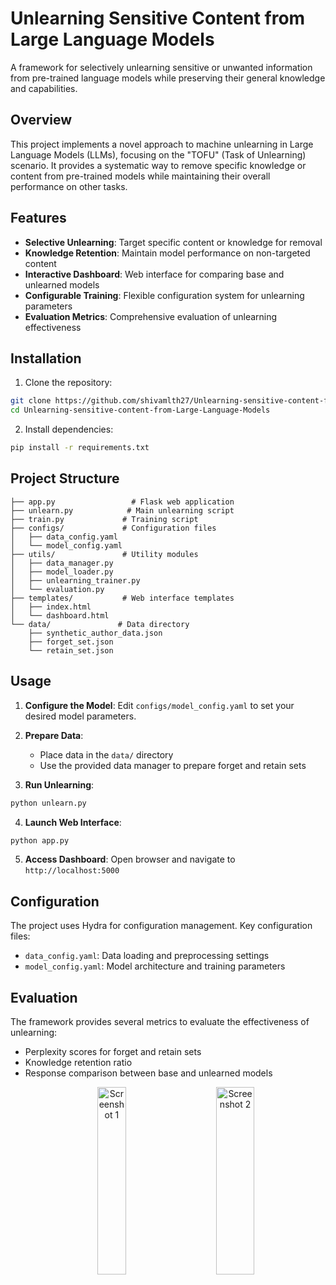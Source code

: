 # Unlearning Sensitive Content from Large Language Models

A framework for selectively unlearning sensitive or unwanted information from pre-trained language models while preserving their general knowledge and capabilities.

## Overview

This project implements a novel approach to machine unlearning in Large Language Models (LLMs), focusing on the "TOFU" (Task of Unlearning) scenario. It provides a systematic way to remove specific knowledge or content from pre-trained models while maintaining their overall performance on other tasks.

## Features

- **Selective Unlearning**: Target specific content or knowledge for removal
- **Knowledge Retention**: Maintain model performance on non-targeted content
- **Interactive Dashboard**: Web interface for comparing base and unlearned models
- **Configurable Training**: Flexible configuration system for unlearning parameters
- **Evaluation Metrics**: Comprehensive evaluation of unlearning effectiveness

## Installation

1. Clone the repository:
```bash
git clone https://github.com/shivamlth27/Unlearning-sensitive-content-from-Large-Language-Models.git
cd Unlearning-sensitive-content-from-Large-Language-Models
```

2. Install dependencies:
```bash
pip install -r requirements.txt
```

## Project Structure

```
├── app.py                 # Flask web application
├── unlearn.py            # Main unlearning script
├── train.py             # Training script
├── configs/             # Configuration files
│   ├── data_config.yaml
│   └── model_config.yaml
├── utils/               # Utility modules
│   ├── data_manager.py
│   ├── model_loader.py
│   ├── unlearning_trainer.py
│   └── evaluation.py
├── templates/           # Web interface templates
│   ├── index.html
│   └── dashboard.html
└── data/               # Data directory
    ├── synthetic_author_data.json
    ├── forget_set.json
    └── retain_set.json
```

## Usage

1. **Configure the Model**:
   Edit `configs/model_config.yaml` to set your desired model parameters.

2. **Prepare Data**:
   - Place data in the `data/` directory
   - Use the provided data manager to prepare forget and retain sets

3. **Run Unlearning**:
```bash
python unlearn.py
```

4. **Launch Web Interface**:
```bash
python app.py
```

5. **Access Dashboard**:
   Open browser and navigate to `http://localhost:5000`

## Configuration

The project uses Hydra for configuration management. Key configuration files:

- `data_config.yaml`: Data loading and preprocessing settings
- `model_config.yaml`: Model architecture and training parameters

## Evaluation

The framework provides several metrics to evaluate the effectiveness of unlearning:

- Perplexity scores for forget and retain sets
- Knowledge retention ratio
- Response comparison between base and unlearned models

<p align="center">
  <img src="https://github.com/user-attachments/assets/c3670db2-fe23-455e-b1ac-c797b01b4bbf" alt="Screenshot 1" width="30%" height="300" hspace="30" />
  <img src="https://github.com/user-attachments/assets/6ade2cdf-f22e-46ff-a595-0dbbfbf2fd2e" alt="Screenshot 2" width="35%" height="300" />
</p>

<!-- <p align="center">
  <img src="https://upload.wikimedia.org/wikipedia/commons/e/ec/DeepSeek_logo.svg" alt="DeepSeek Logo" width="100" style="margin-right: 60px;" />
  <img src="https://upload.wikimedia.org/wikipedia/commons/0/04/ChatGPT_logo.svg" alt="ChatGPT Logo" width="100" />
</p> -->

<!-- Table with black border -->
<!--
<table align="center" style="border: 2px solid black; border-collapse: collapse;">
  <tr>
    <td align="center" style="border: 1px solid black;">
      <img src="https://github.com/user-attachments/assets/c3670db2-fe23-455e-b1ac-c797b01b4bbf" alt="Screenshot 1" width="300" height="300" />
    </td>
    <td align="center" style="border: 1px solid black;">
      <img src="https://github.com/user-attachments/assets/6ade2cdf-f22e-46ff-a595-0dbbfbf2fd2e" alt="Screenshot 2" width="300" height="300" />
    </td>
  </tr>
  <tr>
    <td align="center" style="border: 1px solid black;">
      <img src="https://upload.wikimedia.org/wikipedia/commons/e/ec/DeepSeek_logo.svg" alt="DeepSeek Logo" width="100" />
    </td>
    <td align="center" style="border: 1px solid black;">
      <img src="https://upload.wikimedia.org/wikipedia/commons/0/04/ChatGPT_logo.svg" alt="ChatGPT Logo" width="100" />
    </td>
  </tr>
</table>
-->

